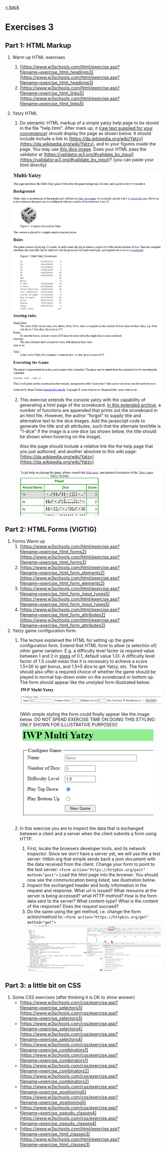[< back](README.md)

# Exercises 3

## Part 1: HTML Markup

1. Warm up HTML exercises 
    1. [https://www.w3schools.com/html/exercise.asp?filename=exercise_html_headings3](https://www.w3schools.com/html/exercise.asp?filename=exercise_html_headings3)
    2. [https://www.w3schools.com/html/exercise.asp?filename=exercise_html_links5](https://www.w3schools.com/html/exercise.asp?filename=exercise_html_links5)
2. Yatzy HTML
    1. Do semantic HTML markup of a simple yatzy help page to be stored in the file "help.html".  After mark up, it ([raw text supplied for your convenience](https://www.moodle.aau.dk/pluginfile.php/2447174/mod_page/content/15/rawHelpText.txt?time=1642772875186)) should display the page as shown below. It should include include a link to [https://da.wikipedia.org/wiki/Yatzy](https://da.wikipedia.org/wiki/Yatzy), and to your figures inside the page. You may use [this dice image](https://www.moodle.aau.dk/pluginfile.php/2447174/mod_page/content/15/3d-dice.png). Does your HTML pass the validator at [https://validator.w3.org/#validate_by_input](https://validator.w3.org/#validate_by_input)? (you can paste your html directly)

    ![yatzy desc](../../assets/3_1_2_1.png)

    2. This exercise extends the console yatzy with the capability of generating a html page of the scoreboard. [In this extended archive](https://www.moodle.aau.dk/pluginfile.php/2447174/mod_page/content/15/Yatzy%20-%20basic%20-%20HTML%20-%20Exercise.zip), a number of functions are appended that prints out the scoreboard in an html file. However, the author "forgot" to supply title and alternative text to the dice images. Add the javascript code to generate the title and alt attributes, such that the alternate text/title is "1-dice"  if the image is a one dice (as shown below, the title should be shown when hovering on the image).

        Also the page should include a relative link the the help page that you just authored, and another absolute to this wiki page: [https://da.wikipedia.org/wiki/Yatzy](https://da.wikipedia.org/wiki/Yatzy)

        ![yatzy scores](../../assets/3_1_2_2.png)



## Part 2: HTML Forms (VIGTIG)   

1. Forms Warm up
    1. [https://www.w3schools.com/html/exercise.asp?filename=exercise_html_forms2](https://www.w3schools.com/html/exercise.asp?filename=exercise_html_forms2)
    2. [https://www.w3schools.com/html/exercise.asp?filename=exercise_html_form_elements2](https://www.w3schools.com/html/exercise.asp?filename=exercise_html_form_elements2)
    3. [https://www.w3schools.com/html/exercise.asp?filename=exercise_html_form_input_types5](https://www.w3schools.com/html/exercise.asp?filename=exercise_html_form_input_types5)
    4. [https://www.w3schools.com/html/exercise.asp?filename=exercise_html_form_attributes2](https://www.w3schools.com/html/exercise.asp?filename=exercise_html_form_attributes2)
2. Yatzy game configuration form. 
    1. The lecture explained the HTML for setting up the game configuration form. Extend that HTML form to allow (a selection of) other game variation. E.g. a difficulty level factor (a required value between 1 and 2 in [steps](https://developer.mozilla.org/en-US/docs/Web/HTML/Attributes/step) of 0.1, default value 1.0): A difficulty level factor of 1.5 could mean that it is necessary to achieve a score 1.5\*30 to get bonus, and 1.5\*5 dice to get Yatzy, etc. The form should also offer a required choice of whether the game should be played in normal top-down order on the scoreboard or bottom up. The form should appear like the unstyled form illustrated below:
    ![plain gui](../../assets/3_2_2_1_1.png)
    
        (With simple styling the form could finally appear like the image below. DO NOT SPEND EXERCISE TIME ON DOING THIS STYLING: ONLY SHOWN FOR ILLUSTRATIVE PURPOSES!)
    ![styled gui](../../assets/3_2_2_1_2.png)

    2. In this exercise you are to inspect the data that is exchanged between a client and a server when the client submits a form using HTTP. 
        1. First, locate the browsers developer tools, and its network inspector. Since we don't have a server yet, we will use the a test server: httbin.org that simple sends back a json document with the data received from the client.  Change your form to point to the test server: 
        `<form action="https://httpbin.org/post" method="post">`
        Load the html page into the browser. You should now see the communication being listed, see illustration below.
        2. Inspect the exchanged header and body information in the request and response.
        What url is issued? What resource at the server is being accessed? what HTTP method?
        How is the form data sent to the server? What content-type?
        What is the content of the response? Does the request succeed?
        3. Do the same using the get method, i.e. change the form action/method to:
        `<form action="https://httpbin.org/get" method="get">`
        ![method post](../../assets/3_2_2_2_3.png)

## Part 3: a little bit on CSS

1. Some CSS exercises (after thinking it is OK to show answer)
      - [https://www.w3schools.com/css/exercise.asp?filename=exercise_selectors3](https://www.w3schools.com/css/exercise.asp?filename=exercise_selectors3)
      - [https://www.w3schools.com/css/exercise.asp?filename=exercise_selectors4](https://www.w3schools.com/css/exercise.asp?filename=exercise_selectors4)
      - [https://www.w3schools.com/css/exercise.asp?filename=exercise_combinators1](https://www.w3schools.com/css/exercise.asp?filename=exercise_combinators1)
      - [https://www.w3schools.com/css/exercise.asp?filename=exercise_combinators2](https://www.w3schools.com/css/exercise.asp?filename=exercise_combinators2)
      - [https://www.w3schools.com/css/exercise.asp?filename=exercise_positioning5](https://www.w3schools.com/css/exercise.asp?filename=exercise_positioning5)
      - [https://www.w3schools.com/css/exercise.asp?filename=exercise_pseudo_classes4](https://www.w3schools.com/css/exercise.asp?filename=exercise_pseudo_classes4)
      - [https://www.w3schools.com/html/exercise.asp?filename=exercise_html_classes3](https://www.w3schools.com/html/exercise.asp?filename=exercise_html_classes3)
